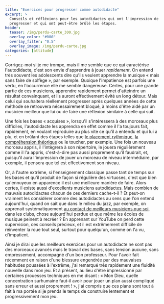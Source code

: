 ```yaml
---
title: "Exercices pour progresser comme autodidacte"
excerpt: >
  Conseils et réfléxions pour les autodidactes qui ont l'impression de ne plus 
  progresser et qui ont peut-être brûlé les étapes.
header:
  teaser: /img/perdu-carte_300.jpg
  overlay_color: "#000"
  overlay_filter: "0.5"
  overlay_image: /img/perdu-carte.jpg
categories: [attitude]
---
```


Corrigez-moi si je me trompe, mais il me semble que ce qui caractérise 
l'autodidacte, c'est son envie d'apprendre à jouer *rapidement*. On entend très 
souvent les adolescents dire qu'ils veulent apprendre la musique « mais sans 
faire de solfège », par exemple. Quoique l'impatience est parfois une vertu, en 
l'occurrence elle me semble dangereuse. Certes, pour une grande partie de ces 
musiciens, apprendre rapidement permet d'atteindre un résultat convainquant, et 
ils auront effectivement évité un long détour. Mais celui qui souhaitera 
réellement progresser après quelques années de cette méthode se retrouvera 
nécessairement bloqué, à moins d'être aidé par un musicien meilleur que lui ou 
de faire une réflexion similaire à celle qui suit.

Une fois les bases « acquises », lorsqu'il s'intéressera à des morceaux plus 
difficiles, l'autodidacte les apprendra en effet comme il l'a toujours fait, 
rapidement, en voulant reproduire au plus vite ce qu'il a entendu et qui lui a 
plu, et en brûlant des étapes telles que [le placement rythmique][tablatures], 
[la compréhension théorique][theorie] ou le toucher, par exemple. Une fois un 
nouveau morceau appris, il l'intègrera à son répertoire, le jouera 
régulièrement comme il l'a appris, c'est-à-dire pas aussi proprement qu'il 
faudrait, et, puisqu'il aura l'impression de jouer un morceau de niveau 
intermédiaire, par exemple, il pensera que tel est effectivement son niveau.

Or, à l'autre extrême, si l'enseignement classique passe tant de temps sur les 
bases et qu'il produit de façon si régulière des virtuoses, c'est que bien 
qu'ennuyeux en apparence il est une meilleure manière de faire. Alors certes, 
il existe aussi d'excellents musiciens autodidactes. Mais combien de mauvais 
autodidactes chacun de ces derniers cache-t-il ? Et peut-on vraiment les 
considérer comme des autodidactes au sens que l'on entend aujourd'hui, quand on 
sait que dans le milieu du jazz, par exemple, on apprenait systématiquement [au 
contact de meilleurs musiciens que soi][stage], dans les clubs, chose 
aujourd'hui perdue et que même les écoles de musique peinent à recréer ? En 
apprenant sur YouTube on perd cette supervision, ces conseils précieux, et il 
est extrêmement difficile de réinventer la roue tout seul, surtout pour 
quelqu'un, comme on l'a vu, d'impatient.

Ainsi je dirai que les meilleurs exercices pour un autodidacte ne sont pas des 
morceaux avancés mais le travail des bases, sans tension aucune, sans 
empressement, accompagné d'un bon professeur. Pour l'avoir fait récemment en 
raison d'une blessure engendrée par des mauvaises habitudes poussées à 
l'extrême, j'ai remarqué très rapidement une fluidité nouvelle dans mon jeu. Et 
à présent, au lieu d'être impressionné par certaines prouesses techniques en me 
disant : « Mon Dieu, quelle concentration surhumaine faut-il avoir pour jouer 
un plan aussi compliqué sans erreur et aussi proprement ! », j'ai compris que 
ces plans sont tout à fait à ma portée si je prends le temps de construire 
lentement et progressivement mon jeu.

[tablatures]:/pourquoi-les-tablatures-sont-une-mauvaise-methode/
[theorie]:/theorie/
[stage]:/stage-musicien-professionnel/
